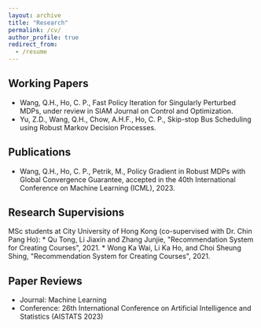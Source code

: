 ```yaml
---
layout: archive
title: "Research"
permalink: /cv/
author_profile: true
redirect_from:
  - /resume
---
```


## Working Papers

* Wang, Q.H., Ho, C. P., Fast Policy Iteration for Singularly Perturbed MDPs, under review in SIAM Journal on Control and Optimization.
* Yu, Z.D., Wang, Q.H., Chow, A.H.F., Ho, C. P., Skip-stop Bus Scheduling using Robust Markov Decision Processes.

## Publications

* Wang, Q.H., Ho, C. P., Petrik, M., Policy Gradient in Robust MDPs with Global Convergence Guarantee, accepted in the 40th International Conference on Machine Learning (ICML), 2023.
  
## Research Supervisions

MSc students at City University of Hong Kong (co-supervised with Dr. Chin Pang Ho):
    * Qu Tong, Li Jiaxin and Zhang Junjie, "Recommendation System for Creating Courses", 2021.
    * Wong Ka Wai, Li Ka Ho, and Choi Sheung Shing, "Recommendation System for Creating Courses", 2021.

## Paper Reviews

* Journal: Machine Learning
* Conference: 26th International Conference on Artificial Intelligence and Statistics (AISTATS 2023)
